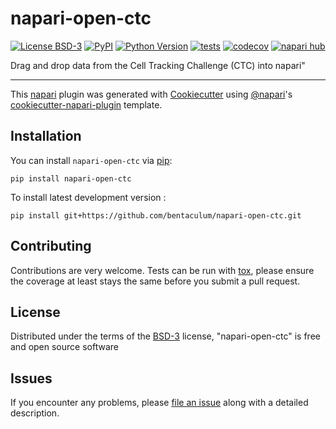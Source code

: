 # napari-open-ctc

[![License BSD-3](https://img.shields.io/pypi/l/napari-open-ctc.svg?color=green)](https://github.com/bentaculum/napari-open-ctc/raw/main/LICENSE)
[![PyPI](https://img.shields.io/pypi/v/napari-open-ctc.svg?color=green)](https://pypi.org/project/napari-open-ctc)
[![Python Version](https://img.shields.io/pypi/pyversions/napari-open-ctc.svg?color=green)](https://python.org)
[![tests](https://github.com/bentaculum/napari-open-ctc/workflows/tests/badge.svg)](https://github.com/bentaculum/napari-open-ctc/actions)
[![codecov](https://codecov.io/gh/bentaculum/napari-open-ctc/branch/main/graph/badge.svg)](https://codecov.io/gh/bentaculum/napari-open-ctc)
[![napari hub](https://img.shields.io/endpoint?url=https://api.napari-hub.org/shields/napari-open-ctc)](https://napari-hub.org/plugins/napari-open-ctc)

Drag and drop data from the Cell Tracking Challenge (CTC) into napari"

----------------------------------

This [napari] plugin was generated with [Cookiecutter] using [@napari]'s [cookiecutter-napari-plugin] template.

<!--
Don't miss the full getting started guide to set up your new package:
https://github.com/napari/cookiecutter-napari-plugin#getting-started

and review the napari docs for plugin developers:
https://napari.org/stable/plugins/index.html
-->

## Installation

You can install `napari-open-ctc` via [pip]:

    pip install napari-open-ctc



To install latest development version :

    pip install git+https://github.com/bentaculum/napari-open-ctc.git


## Contributing

Contributions are very welcome. Tests can be run with [tox], please ensure
the coverage at least stays the same before you submit a pull request.

## License

Distributed under the terms of the [BSD-3] license,
"napari-open-ctc" is free and open source software

## Issues

If you encounter any problems, please [file an issue] along with a detailed description.

[napari]: https://github.com/napari/napari
[Cookiecutter]: https://github.com/audreyr/cookiecutter
[@napari]: https://github.com/napari
[MIT]: http://opensource.org/licenses/MIT
[BSD-3]: http://opensource.org/licenses/BSD-3-Clause
[GNU GPL v3.0]: http://www.gnu.org/licenses/gpl-3.0.txt
[GNU LGPL v3.0]: http://www.gnu.org/licenses/lgpl-3.0.txt
[Apache Software License 2.0]: http://www.apache.org/licenses/LICENSE-2.0
[Mozilla Public License 2.0]: https://www.mozilla.org/media/MPL/2.0/index.txt
[cookiecutter-napari-plugin]: https://github.com/napari/cookiecutter-napari-plugin

[file an issue]: https://github.com/bentaculum/napari-open-ctc/issues

[napari]: https://github.com/napari/napari
[tox]: https://tox.readthedocs.io/en/latest/
[pip]: https://pypi.org/project/pip/
[PyPI]: https://pypi.org/
